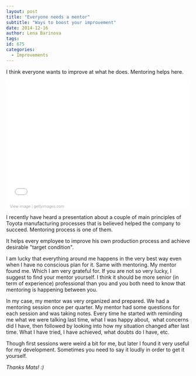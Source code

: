 ```yaml
---
layout: post
title: "Everyone needs a mentor"
subtitle: "Ways to boost your improvement"
date: 2014-12-16
author: Lena Barinova
tags:
id: 675
categories:
  - Improvements
---
```


I think everyone wants to improve at what he does. Mentoring helps here.

<dl>
<div class="getty embed image left" style="background-color:#fff;display:inline-block;font-family:'Helvetica Neue',Helvetica,Arial,sans-serif;color:#a7a7a7;font-size:11px;width:100%;max-width:507px;" ><div style="overflow:hidden;position:relative;height:0;padding:66.666667% 0 0 0;width:100%;"><iframe src="//embed.gettyimages.com/embed/466843081?et=X8SylcMUQu9heFO9H3o4-g&viewMoreLink=on&sig=dayem-Oys5xWmz18W5EtP2oJYyngvMLs5ibL8K8pZzE=" width="507" height="338" scrolling="no" frameborder="0" style="display:inline-block;position:absolute;top:0;left:0;width:100%;height:100%;"></iframe></div><p style="margin:0;"></p><div style="padding:0;margin:0 0 0 10px;text-align:left;"><a href="http://www.gettyimages.com/detail/466843081" target="_blank" style="color:#a7a7a7;text-decoration:none;font-weight:normal !important;border:none;display:inline-block;">View image</a> | <a href="http://www.gettyimages.com" target="_blank" style="color:#a7a7a7;text-decoration:none;font-weight:normal !important;border:none;display:inline-block;">gettyimages.com</a></div></div>
</dl>

I recently have heard a presentation about a couple of main principles of Toyota manufacturing processes that is believed helped the company to succeed. Mentoring process is one of them.

It helps every employee to improve his own production process and achieve desirable "target condition".

I am lucky that everything around me happens in the very best way even when I have no conscious plan for it. Same with mentoring. My mentor found me. Which I am very grateful for. If you are not so very lucky, I suggest to find your mentor yourself. I think it should be more senior (in term of experience) professional than you and you both need to know that mentoring is happening between you.

In my case, my mentor was very organized and prepared. We had a mentoring session once per quarter. My mentor had some questions for each session and was taking notes. Every time he started with reminding me what we were talking last time, what I was happy about,  what concerns did I have, then followed by looking into how my situation changed after last time. What I have tried, I have achieved, what doubts do I have, etc.

Though first sessions were weird a bit for me, but later I found it very useful for my development. Sometimes you need to say it loudly in order to get it yourself.

_Thanks Mats! :)_
